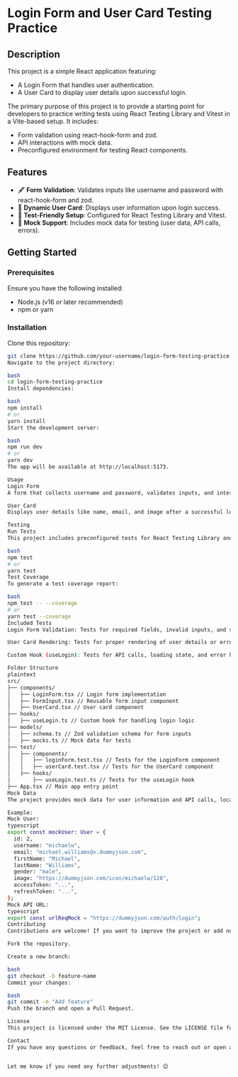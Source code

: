# Login Form and User Card Testing Practice

## Description

This project is a simple React application featuring:

- A Login Form that handles user authentication.
- A User Card to display user details upon successful login.

The primary purpose of this project is to provide a starting point for developers to practice writing tests using React Testing Library and Vitest in a Vite-based setup. It includes:

- Form validation using react-hook-form and zod.
- API interactions with mock data.
- Preconfigured environment for testing React components.

## Features

- 🖋️ **Form Validation**: Validates inputs like username and password with react-hook-form and zod.
- 🧾 **Dynamic User Card**: Displays user information upon login success.
- 🔬 **Test-Friendly Setup**: Configured for React Testing Library and Vitest.
- 🚀 **Mock Support**: Includes mock data for testing (user data, API calls, errors).

## Getting Started

### Prerequisites

Ensure you have the following installed:

- Node.js (v16 or later recommended)
- npm or yarn

### Installation

Clone this repository:

```bash
git clone https://github.com/your-username/login-form-testing-practice.git
Navigate to the project directory:

bash
cd login-form-testing-practice
Install dependencies:

bash
npm install
# or
yarn install
Start the development server:

bash
npm run dev
# or
yarn dev
The app will be available at http://localhost:5173.

Usage
Login Form
A form that collects username and password, validates inputs, and interacts with a mock login API.

User Card
Displays user details like name, email, and image after a successful login.

Testing
Run Tests
This project includes preconfigured tests for React Testing Library and Vitest. Run tests with the following command:

bash
npm test
# or
yarn test
Test Coverage
To generate a test coverage report:

bash
npm test -- --coverage
# or
yarn test --coverage
Included Tests
Login Form Validation: Tests for required fields, invalid inputs, and successful submissions.

User Card Rendering: Tests for proper rendering of user details or error messages.

Custom Hook (useLogin): Tests for API calls, loading state, and error handling.

Folder Structure
plaintext
src/
├── components/
│   ├── LoginForm.tsx // Login form implementation
│   ├── FormInput.tsx // Reusable form input component
│   ├── UserCard.tsx // User card component
├── hooks/
│   ├── useLogin.ts // Custom hook for handling login logic
├── models/
│   ├── schema.ts // Zod validation schema for form inputs
│   ├── mocks.ts // Mock data for tests
├── test/
│   ├── components/
│   │   ├── loginForm.test.tsx // Tests for the LoginForm component
│   │   ├── userCard.test.tsx // Tests for the UserCard component
│   ├── hooks/
│       ├── useLogin.test.ts // Tests for the useLogin hook
├── App.tsx // Main app entry point
Mock Data
The project provides mock data for user information and API calls, located in src/models/mocks.ts. You can customize this data for testing purposes.

Example:
Mock User:
typescript
export const mockUser: User = {
  id: 2,
  username: "michaelw",
  email: "michael.williams@x.dummyjson.com",
  firstName: "Michael",
  lastName: "Williams",
  gender: "male",
  image: "https://dummyjson.com/icon/michaelw/128",
  accessToken: "...",
  refreshToken: "...",
};
Mock API URL:
typescript
export const urlReqMock = "https://dummyjson.com/auth/login";
Contributing
Contributions are welcome! If you want to improve the project or add new features, follow these steps:

Fork the repository.

Create a new branch:

bash
git checkout -b feature-name
Commit your changes:

bash
git commit -m "Add feature"
Push the branch and open a Pull Request.

License
This project is licensed under the MIT License. See the LICENSE file for more details.

Contact
If you have any questions or feedback, feel free to reach out or open an issue on GitHub!


Let me know if you need any further adjustments! 😊
```
